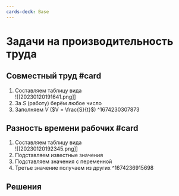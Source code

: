 ```yaml
---
cards-deck: Base
---
```


# Задачи на производительность труда

## Совместный труд #card 
1. Cоставляем таблицу вида<br>![[20230120191641.png]]
2. За $S$ (работу) берём любое число
3. Заполняем $V$ ($V = \frac{S}{t}$)
^1674230307873

## Разность времени рабочих #card 
1. Составляем таблицу вида<br>![[20230120192345.png]]
2. Подставляем известные значения
3. Подставляем значения с переменной
4. Третье значение получаем из других
^1674236915698

## Решения
